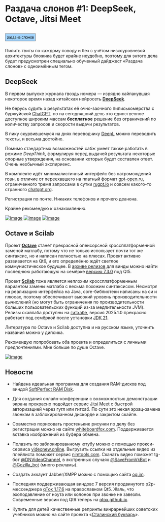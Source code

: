 # Раздача слонов \#1: DeepSeek, Octave, Jitsi Meet

[![image](../../../data/tags/elephants/tag_elephants.png)](../../../data/tags/elephants)
-----

Пилить твиты по каждому поводу и без с учётом низкоуровневой архитектуры бложика будет крайне неудобно, поэтому для энтого дела будет предусмотрен специально обученный дайджест «Раздача слонов» с одноимённым тегом.

## DeepSeek

В первом выпуске журнала гвоздь номера — изрядно хайпанувшая некоторое время назад китайская нейросеть **[DeepSeek](https://chat.deepseek.com/)**.

Не берусь судить о результатах её очно-заочного пиписькомерства с буржуйской [ChatGPT](https://chatgpt.com/), но на сегодняшний день это единственное доступное широким массам **бесплатное** решение без ограничений по количеству запросов и скорости выдачи результатов.

В пику скурвившемуся на днях переводчику [DeepL](https://www.deepl.com/) можно переводить тексты, и весьма достойно.

Помимо стандартных возможностей сабж умеет также работать в режиме *DeepThink*, формулируя перед выдачей результата некоторые опорные утверждения, на основании которых будет составлен ответ. Очень необычный экспириенс.

В комплекте идёт минималистичный интерфейс без нагромождений говн, в отличие от переехавшего на платный формат [gpt-open.ru](https://gpt-open.ru/), ограниченного тремя запросами в сутки [rugpt.io](https://rugpt.io/) и совсем какого-то странного [chatgpt.org](https://chatgpt.org/chat).

Регистрация по почте. Никаких телефонов и прочего деанона.

Крайне рекомендую к ознакомлению.

[![image](../../../../../../data-01/blob/main/2025-06-20-elephants-001/pic/deepseek_1_mini.png)](../../../../../../data-01/blob/main/2025-06-20-elephants-001/pic/deepseek_1.png)
[![image](../../../../../../data-01/blob/main/2025-06-20-elephants-001/pic/deepseek_2_mini.png)](../../../../../../data-01/blob/main/2025-06-20-elephants-001/pic/deepseek_2.png)
[![image](../../../../../../data-01/blob/main/2025-06-20-elephants-001/pic/deepseek_3_mini.png)](../../../../../../data-01/blob/main/2025-06-20-elephants-001/pic/deepseek_3.png)

## Octave и Scilab

Проект **[Octave](https://octave.org/)** станет прекрасной опенсорсной кроссплатформенной заменой матлабу, потому что не только использует почти тот же синтаксис, но и написан полностью на плюсах. Проект активно развивается на Qt6, и его определённо ждёт светлое коммунистическое будущее. В [архиве релизов](https://mirror.tochlab.net/pub/gnu/octave/windows/) для винды можно найти последнюю работающую на семёрке [версию 7.3.0](https://mirror.tochlab.net/pub/gnu/octave/windows/octave-7.3.0-w64.7z) под Qt5.

Проект **[Scilab](https://www.scilab.org/)** тоже является неплохим кроссплатформенным вариантом замены матлаба с весьма похожим синтаксисом. Несмотря на реализацию интерфейса на Java, core-библиотеки написаны на си и плюсах, поэтому обеспечивают высокий уровень производительности вычислений (но могут быть ограничения по производительности больших пользовательских функций из-за медлительности JVM). Релизы скайлаба доступны на [гитхабе](https://gitlab.com/scilab/scilab/-/releases), версия 2025.1.0 прекрасно работает под семёркой после установки [JDK 21](https://www.oracle.com/java/technologies/javase/jdk21-archive-downloads.html).

Литература по Octave и Scilab доступна и на русском языке, уточнить названия можно у дипсика.

Рекомендую попробовать оба проекта и определиться с личными предпочтениями. Мне больше по душе Octave.

[![image](../../../../../../data-01/blob/main/2025-06-20-elephants-001/pic/octave_mini.png)](../../../../../../data-01/blob/main/2025-06-20-elephants-001/pic/octave.png)

## Новости

+ Найдена идеальная программа для создания RAM-дисков под виндой [SoftPerfect RAM Disk](../2025-06-07-ram-disk#softperfect-ram-disk).

+ Для создания онлайн-конференции с возможностью демонстрации экрана прекрасно подойдет сервис [Jitsi Meet](https://meet.jit.si/) с быстрой авторизацией через гугл или гитхаб. По сути это некая эрзац-замена звонкам в заблокированном дискорде и закрытом скайпе.

+ Совместно порисовать простенькие рисунки по делу без регистрации можно на сайте [whiteboardfox.com](https://r7.whiteboardfox.com/). Поддерживается вставка изображений из буфера обмена.

+ Полазить по заблокированному ютубу можно с помощью прокси-сервиса [videonew.online](https://www.videonew.online). Выгрузить ссылки на отдельные видео из плейлиста поможет сервис [nimtools.com](https://nimtools.com/youtube-playlist-video-link-extractor). Скачать видео поможет tg-бот [@DNVideoChannel](https://t.me/DNVideoBot), в экстренных случаях [@SaveFromVkBot](https://t.me/SaveFromVkBot) и [@Gozilla_bot](https://t.me/Gozilla_bot) (много рекламы).

+ Создать аккаунт Jabber/XMPP можно с помощью сайта [og.im](https://og.im/).

+ Последняя поддерживающая виндовс 7 версия продвинутого p2p-мессенджера [qTox 1.17.6](https://github.com/qTox/qTox/releases/tag/v1.17.6) на православном Qt5. Жаль, что эхоподавление от ноута или колонок при звонке не завезли. Современные версии под Qt6 теперь на [qtox.github.io](https://qtox.github.io/).

+ Купить для детей качественные репринты винрарнейших советских учебников можно на сайте проекта «[Сталинский букварь](https://stalins-bukvar.ru/)».


